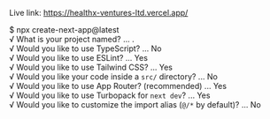 Live link: https://healthx-ventures-ltd.vercel.app/

$ npx create-next-app@latest <br/>
√ What is your project named? ... . <br/>
√ Would you like to use TypeScript? ... No <br/>
√ Would you like to use ESLint? ... Yes <br/>
√ Would you like to use Tailwind CSS? ... Yes <br/>
√ Would you like your code inside a `src/` directory? ... No <br/>
√ Would you like to use App Router? (recommended) ... Yes <br/>
√ Would you like to use Turbopack for `next dev`? ... Yes <br/>
√ Would you like to customize the import alias (`@/*` by default)? ... No <br/>